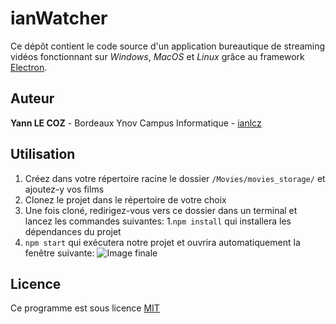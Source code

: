 # ianWatcher

Ce dépôt contient le code source d'un application bureautique de streaming vidéos fonctionnant sur *Windows*, *MacOS* et *Linux* grâce au framework [Electron](https://www.electronjs.org).

## Auteur

**Yann LE COZ** - Bordeaux Ynov Campus Informatique - [ianlcz](https://github.com/ianlcz)

## Utilisation

1. Créez dans votre répertoire racine le dossier `/Movies/movies_storage/` et ajoutez-y vos films
1. Clonez le projet dans le répertoire de votre choix
1. Une fois cloné, redirigez-vous vers ce dossier dans un terminal et lancez les commandes suivantes:
  1.`npm install` qui installera les dépendances du projet
  1. `npm start` qui exécutera notre projet et ouvrira automatiquement la fenêtre suivante:
  ![Image finale](https://media.discordapp.net/attachments/688501463005003828/745342847326093472/unknown.png?width=1694&height=1085)

## Licence

Ce programme est  sous licence [MIT](./LICENSE)
